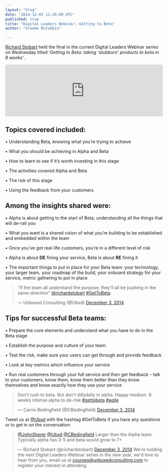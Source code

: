 ```yaml
---
layout: "blog"
date: "2014-12-05 11:26:00 UTC"
published: true
title: "Digital Leaders Webinar: Getting to Beta"
author: "Graeme McCubbin"

---
```


[Richard Stobart](http://www.unboxedconsulting.com/people/richard-stobart) held the final in the current Digital Leaders Webinar series on Wednesday titled _‘Getting to Beta: taking 'stubborn' products to beta in 8 weeks’_.  
  
<iframe width="100%" height="166" scrolling="no" frameborder="no" src="https://w.soundcloud.com/player/?url=https%3A//api.soundcloud.com/tracks/180081375&amp;color=ff5500&amp;auto_play=false&amp;hide_related=false&amp;show_comments=true&amp;show_user=true&amp;show_reposts=false"></iframe>

## Topics covered included:
 • Understanding Beta, knowing what you’re trying to achieve  
 • What you should be achieving in Alpha and Beta  
 • How to learn to see if it’s worth investing in this stage  
 • The activities covered Alpha and Beta  
 • The risk of this stage  
 • Using the feedback from your customers  
  

## Among the insights shared were:
 • Alpha is about getting to the start of Beta, understanding all the things that will de-rail you  
 • What you want is a shared vision of what you’re building to be established and embedded within the team  
 • Once you’ve got real-life customers, you’re in a different level of risk  
 • Alpha is about **DE** fining your service, Beta is about **RE** fining it  
 • The important things to put in place for your Beta team: your technology, your larger team, your roadmap of the build, your onboard strategy for your service, metric gathering to put in place  
  
> "If the team all understand the purpose, they'll all be pushing in the same direction" [@richardstobart](https://twitter.com/richardstobart) [#GetToBeta](https://twitter.com/hashtag/GetToBeta?src=hash)
> 
> — Unboxed Consulting (@Ubxd) [December 3, 2014](https://twitter.com/Ubxd/status/540175628629467137) <script async src="//platform.twitter.com/widgets.js" charset="utf-8"></script>  

## Tips for successful Beta teams:
 • Prepare the core elements and understand what you have to do in the Beta stage  
 • Establish the purpose and culture of your team  
 • Test the risk, make sure your users can get through and provide feedback  
 • Look at key metrics which influence your service  
 • Run real customers through your full service and then get feedback – talk to your customers, know them, know them better than they know themselves and know exactly how they use your service  
  
> Don't rush to beta. But don't dillydally in alpha. Happy medium. 8 weeks intense alpha to de-risk [#gettobeta](https://twitter.com/hashtag/gettobeta?src=hash) [#agile](https://twitter.com/hashtag/agile?src=hash)
> 
> — Carrie Bedingfield (@CBedingfield) [December 3, 2014](https://twitter.com/CBedingfield/status/540178309121056768) <script async src="//platform.twitter.com/widgets.js" charset="utf-8"></script>  
 Tweet us at [@Ubxd](https://twitter.com/Ubxd) with the hashtag #GetToBeta if you have any questions or to get in on the conversation:  
  
> [@JohnSherer](https://twitter.com/JohnSherer) [@Ubxd](https://twitter.com/Ubxd) [@CBedingfield](https://twitter.com/CBedingfield) Larger than the Alpha team. Typically alpha has 3-5 and beta would grow to 7+
> 
> — Richard Stobart (@richardstobart) [December 3, 2014](https://twitter.com/richardstobart/status/540181925038940160) <script async src="//platform.twitter.com/widgets.js" charset="utf-8"></script> We're holding the next Digital Leaders Webinar series in the new year, we'd love to hear from you, email us at [courses@unboxedconsulting.com](courses@unboxedconsulting.com) to register your interest in attending.
